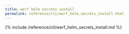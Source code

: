 ```yaml
---
title: werf helm secrets install
permalink: reference/cli/werf_helm_secrets_install.html
---
```


{% include /reference/cli/werf_helm_secrets_install.md %}
